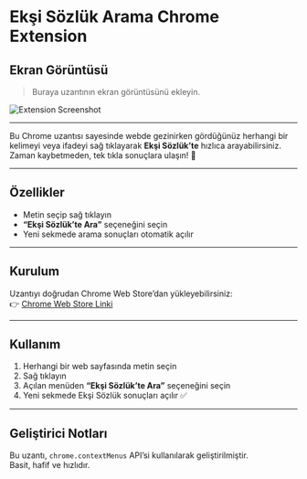# Ekşi Sözlük Arama Chrome Extension

## Ekran Görüntüsü

> Buraya uzantının ekran görüntüsünü ekleyin.  

![Extension Screenshot](https://lh3.googleusercontent.com/AhuTuMyb8tW58aKxdEOAU36nevibqeSrXAMa8WeWIe1knDfFjANwEmcG_nNWO1YpNPil3kwOXTAUPtkEuarEcbY_0fk=s1280-w1280-h800)

---

Bu Chrome uzantısı sayesinde webde gezinirken gördüğünüz herhangi bir kelimeyi veya ifadeyi sağ tıklayarak **Ekşi Sözlük’te** hızlıca arayabilirsiniz.  
Zaman kaybetmeden, tek tıkla sonuçlara ulaşın! 🚀

---

## Özellikler

- Metin seçip sağ tıklayın  
- **“Ekşi Sözlük’te Ara”** seçeneğini seçin  
- Yeni sekmede arama sonuçları otomatik açılır  

---

## Kurulum

Uzantıyı doğrudan Chrome Web Store’dan yükleyebilirsiniz:  
👉 [Chrome Web Store Linki](https://chromewebstore.google.com/detail/imdeameidclebokpknmpebkncnojfheb?utm_source=item-share-cb)

---

## Kullanım

1. Herhangi bir web sayfasında metin seçin  
2. Sağ tıklayın  
3. Açılan menüden **“Ekşi Sözlük’te Ara”** seçeneğini seçin  
4. Yeni sekmede Ekşi Sözlük sonuçları açılır ✅  

---

## Geliştirici Notları

Bu uzantı, `chrome.contextMenus` API’si kullanılarak geliştirilmiştir.  
Basit, hafif ve hızlıdır.  

